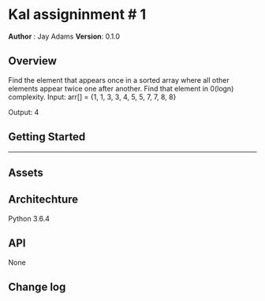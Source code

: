 # Kal assigninment # 1
**Author** : Jay Adams
**Version**: 0.1.0

## Overview
Find the element that appears once in a sorted array where all other elements appear twice one after another. Find that element in 0(logn) complexity.
Input:   arr[] = {1, 1, 3, 3, 4, 5, 5, 7, 7, 8, 8}

Output:  4      



## Getting Started
---------------


## Assets




## Architechture
Python 3.6.4



## API
None

## Change log

